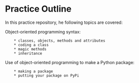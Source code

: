 # Practice Outline

   In this practice repository, he following topics are covered:
   
   Object-oriented programming syntax:
        
        * classes, objects, methods and attributes
        * coding a class
        * magic methods
        * inheritance

   Use of object-oriented programming to make a Python package:
    
        * making a package
        * putting your package on PyPi

